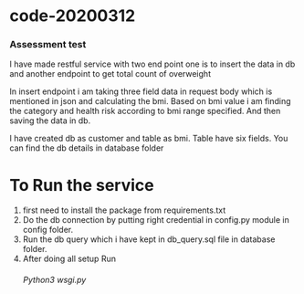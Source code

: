 # code-20200312
### Assessment test
I have made restful service with two end point one is to insert the data in db and another endpoint to get total count of overweight

In insert endpoint i am taking three field data in request body which is mentioned in json and calculating the bmi. Based on bmi value i am finding the category and health risk according to bmi range specified. And then saving the data in db.

I have created db as customer and table as bmi. Table have six fields. You can find the db details in database folder

# To Run the service
1. first need to install the package from requirements.txt
2. Do the db connection by putting right credential in config.py module in config folder.
3. Run the db query which i have kept in db_query.sql file in database folder.
4. After doing all setup Run 
   ######  Python3 wsgi.py
    


